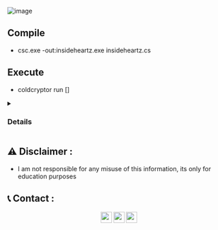 ![image](https://user-images.githubusercontent.com/75253629/198406644-f75ec147-0e46-4326-a999-06a052f0721e.png)

## Compile
- csc.exe -out:insideheartz.exe insideheartz.cs

## Execute
- coldcryptor run []
<details> <summary><strong><h3>Details</h3></strong></summary> 
- Will create three directories (one, two, three) and populate each with 50 .txt files. 
- If a file called "data" is detected in the current directory, then its contents will be used to populate the generated files.
- Alternatively, if a directory is supplied, then it (and the files inside) will be used instead of the three directories + generated files.
- The list of files is then randomized and each file is encrypted and saved as the provided extension. 
- Finally, it writes a key and file association to HKCU. The association sets the extension to launch calc. However, no registry changes will happen if:

- the current directory is UNC path
- a directory is supplied and it is a UNC path
</details>


## ⚠️ Disclaimer :
- I am not responsible for any misuse of this information, its only for education purposes 

## 📞 Contact :
<p align="center">
<a href="https://instagram.com/smadi0x01" target="blank"><img align="center" src="https://cdn.jsdelivr.net/npm/simple-icons@3.0.1/icons/instagram.svg" alt="smadi" height="25" width="25" /></a>
<a href="https://linkedin.com/in/saud-smadi" target="blank"><img align="center" src="https://cdn.jsdelivr.net/npm/simple-icons@3.0.1/icons/linkedin.svg" alt="smadi" height="25" width="25" /></a>
<a href="https://t.me/rootsmadi" target="blank"><img align="center" src="https://cdn.jsdelivr.net/npm/simple-icons@3.0.1/icons/telegram.svg" alt="smadi" height="25" width="25" /></a>
</p>
